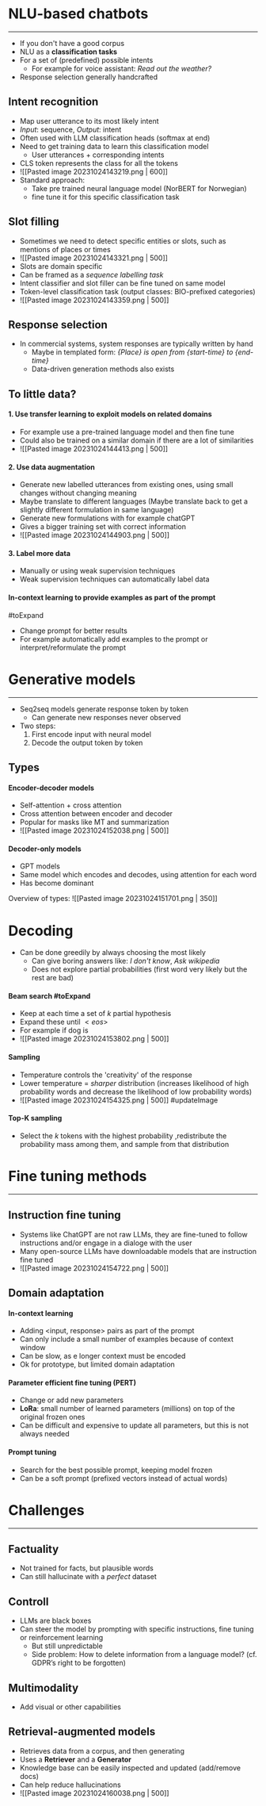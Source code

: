 
# NLU-based chatbots
---

* If you don't have a good corpus
* NLU as a **classification tasks**
* For a set of (predefined) possible intents
	* For example for voice assistant: *Read out the weather?*
* Response selection generally handcrafted


## Intent recognition

* Map user utterance to its most likely intent
* *Input*: sequence, *Output*: intent
* Often used with LLM classification heads (softmax at end)
* Need to get training data to learn this classification model
	* User utterances + corresponding intents
* CLS token represents the class for all the tokens
* ![[Pasted image 20231024143219.png | 600]]
* Standard approach:
	* Take pre trained neural language model (NorBERT for Norwegian)
	* fine tune it for this specific classification task


## Slot filling

* Sometimes we need to detect specific entities or slots, such as mentions of places or times
* ![[Pasted image 20231024143321.png | 500]]
* Slots are domain specific
* Can be framed as a *sequence labelling task* 
* Intent classifier and slot filler can be fine tuned on same model
* Token-level classification task (output classes: BIO-prefixed categories)
* ![[Pasted image 20231024143359.png | 500]]


## Response selection

* In commercial systems, system responses are typically written by hand
	* Maybe in templated form: *{Place} is open from {start-time} to {end-time}*
	* Data-driven generation methods also exists


## To little data?

#### 1.  Use transfer learning to exploit models on related domains
* For example use a pre-trained language model and then fine tune
* Could also be trained on a similar domain if there are a lot of similarities
* ![[Pasted image 20231024144413.png | 500]]

#### 2. Use data augmentation

* Generate new labelled utterances from existing ones, using small changes without changing meaning
* Maybe translate to different languages (Maybe translate back to get a slightly different formulation in same language)
* Generate new formulations with for example chatGPT
* Gives a bigger training set with correct information
* ![[Pasted image 20231024144903.png | 500]]

#### 3. Label more data
* Manually or using weak supervision techniques
* Weak supervision techniques can automatically label data

#### In-context learning to provide examples as part of the prompt
#toExpand 
* Change prompt for better results
* For example automatically add examples to the prompt or interpret/reformulate the prompt



# Generative models
---

* Seq2seq models generate response token by token
	* Can generate new responses never observed
* Two steps:
	1. First encode input with neural model
	2. Decode the output token by token


## Types
#### Encoder-decoder models
* Self-attention + cross attention
* Cross attention between encoder and decoder
* Popular for masks like MT and summarization
* ![[Pasted image 20231024152038.png | 500]]

#### Decoder-only models
* GPT models
* Same model which encodes and decodes, using attention for each word
* Has become dominant

Overview of types:
![[Pasted image 20231024151701.png | 350]]



# Decoding

* Can be done greedily by always choosing the most likely
	* Can give boring answers like: *I don't know*, *Ask wikipedia* 
	* Does not explore partial probabilities (first word very likely but the rest are bad)

#### Beam search #toExpand 
* Keep at each time a set of $k$ partial hypothesis
* Expand these until $<eos>$
* For example if dog is 
* ![[Pasted image 20231024153802.png | 500]]
#### Sampling
* Temperature controls the 'creativity' of the response
* Lower temperature = *sharper* distribution (increases likelihood of high probability words and decrease the likelihood of low probability words)
* ![[Pasted image 20231024154325.png | 500]] #updateImage

#### Top-K sampling
* Select the $k$ tokens with the highest probability ,redistribute the probability mass among them, and sample from that distribution


# Fine tuning methods
---
## Instruction fine tuning

* Systems like ChatGPT are not raw LLMs, they are fine-tuned to follow instructions and/or engage in a dialoge with the user
* Many open-source LLMs have downloadable models that are instruction fine tuned
* ![[Pasted image 20231024154722.png | 500]]

## Domain adaptation

#### **In-context learning**
* Adding <input, response> pairs as part of the prompt
* Can only include a small number of examples because of context window
* Can be slow, as e longer context must be encoded
* Ok for prototype, but limited domain adaptation

#### Parameter efficient fine tuning (PERT)
* Change or add new parameters
* **LoRa**: small number of learned parameters (millions) on top of the original frozen ones
* Can be difficult and expensive to update all parameters, but this is not always needed

#### Prompt tuning
* Search for the best possible prompt, keeping model frozen
* Can be a soft prompt (prefixed vectors instead of actual words)

# Challenges
---
## Factuality
* Not trained for facts, but plausible words
* Can still hallucinate with a *perfect* dataset

## Controll
* LLMs are black boxes
* Can steer the model by prompting with specific instructions, fine tuning or reinforcement learning
	* But still unpredictable
	* Side problem: How to delete information from a language model? (cf. GDPR’s right to be forgotten)

## Multimodality
* Add visual or other capabilities

## Retrieval-augmented models

* Retrieves data from a corpus, and then generating
* Uses a **Retriever** and a **Generator**
* Knowledge base can be easily inspected and updated (add/remove docs)
* Can help reduce hallucinations
* ![[Pasted image 20231024160038.png | 500]]

